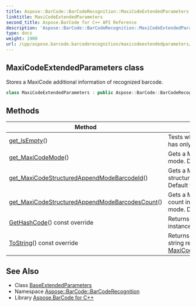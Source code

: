 ```yaml
---
title: Aspose::BarCode::BarCodeRecognition::MaxiCodeExtendedParameters class
linktitle: MaxiCodeExtendedParameters
second_title: Aspose.BarCode for C++ API Reference
description: 'Aspose::BarCode::BarCodeRecognition::MaxiCodeExtendedParameters class. Stores a MaxiCode additional information of recognized barcode in C++.'
type: docs
weight: 1900
url: /cpp/aspose.barcode.barcoderecognition/maxicodeextendedparameters/
---
```

## MaxiCodeExtendedParameters class


Stores a MaxiCode additional information of recognized barcode.

```cpp
class MaxiCodeExtendedParameters : public Aspose::BarCode::BarCodeRecognition::BaseExtendedParameters
```

## Methods

| Method | Description |
| --- | --- |
| [get_IsEmpty](../baseextendedparameters/get_isempty/)() | Tests whether all parameters has only default values. |
| [get_MaxiCodeMode](./get_maxicodemode/)() | Gets a MaxiCode encode mode. Default value: Mode4. |
| [get_MaxiCodeStructuredAppendModeBarcodeId](./get_maxicodestructuredappendmodebarcodeid/)() | Gets a MaxiCode barcode id in structured append mode. Default value: 0. |
| [get_MaxiCodeStructuredAppendModeBarcodesCount](./get_maxicodestructuredappendmodebarcodescount/)() | Gets a MaxiCode barcodes count in structured append mode. Default value: -1. |
| [GetHashCode](./gethashcode/)() const override | Returns the hash code for this instance. |
| [ToString](./tostring/)() const override | Returns a human-readable string representation of this [MaxiCodeExtendedParameters](./). |
## See Also

* Class [BaseExtendedParameters](../baseextendedparameters/)
* Namespace [Aspose::BarCode::BarCodeRecognition](../)
* Library [Aspose.BarCode for C++](../../)
